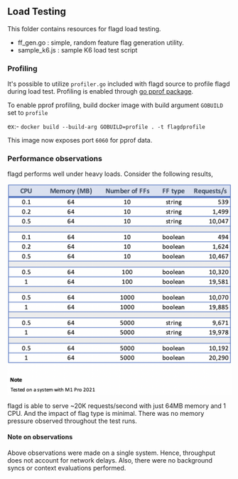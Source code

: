 ## Load Testing

This folder contains resources for flagd load testing. 

- ff_gen.go : simple, random feature flag generation utility.
- sample_k6.js : sample K6 load test script

### Profiling

It's possible to utilize `profiler.go` included with flagd source to profile flagd during
load test. Profiling is enabled through [go pprof package](https://pkg.go.dev/net/http/pprof).

To enable pprof profiling, build docker image with build argument `GOBUILD` set to `profile`

ex:- `docker build --build-arg GOBUILD=profile . -t flagdprofile`

This image now exposes port `6060` for pprof data. 

### Performance observations

flagd performs well under heavy loads. Consider the following  results,

![](../images/loadTestResults.png)

flagd is able to serve ~20K requests/second with just 64MB memory and 1 CPU. And the impact of flag type
is minimal. There was no memory pressure observed throughout the test runs.

#### Note on observations

Above observations were made on a single system. Hence, throughput does not account for network delays.
Also, there were no background syncs or context evaluations performed.

